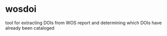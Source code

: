 # wosdoi
tool for extracting DOIs from WOS report and determining which DOIs have already been cataloged
